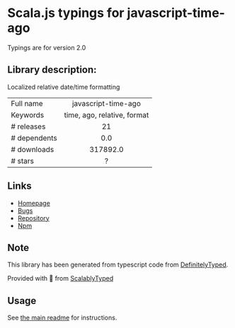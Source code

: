 
# Scala.js typings for javascript-time-ago

Typings are for version 2.0

## Library description:
Localized relative date/time formatting

|                    |                 |
| ------------------ | :-------------: |
| Full name          | javascript-time-ago |
| Keywords           | time, ago, relative, format |
| # releases         | 21 |
| # dependents       | 0.0 |
| # downloads        | 317892.0 |
| # stars            | ? |

## Links
- [Homepage](https://gitlab.com/catamphetamine/javascript-time-ago#readme)
- [Bugs](https://gitlab.com/catamphetamine/javascript-time-ago/issues)
- [Repository](https://gitlab.com/catamphetamine/javascript-time-ago)
- [Npm](https://www.npmjs.com/package/javascript-time-ago)
    


## Note
This library has been generated from typescript code from [DefinitelyTyped](https://definitelytyped.org).

Provided with :purple_heart: from [ScalablyTyped](https://github.com/oyvindberg/ScalablyTyped)

## Usage
See [the main readme](../../readme.md) for instructions.


